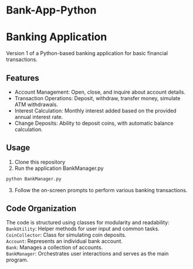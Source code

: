 # Bank-App-Python
# Banking Application
Version 1 of a Python-based banking application for basic financial transactions.

## Features
- Account Management: Open, close, and inquire about account details.
- Transaction Operations: Deposit, withdraw, transfer money, simulate ATM withdrawals.
- Interest Calculation: Monthly interest added based on the provided annual interest rate.
- Change Deposits: Ability to deposit coins, with automatic balance calculation.

## Usage
1. Clone this repository
2. Run the application BankManager.py
  ```bash
  python BankManager.py
  ```
3. Follow the on-screen prompts to perform various banking transactions.

## Code Organization
The code is structured using classes for modularity and readability:  
  `BankUtility`: Helper methods for user input and common tasks.  
  `CoinCollector`: Class for simulating coin deposits.  
  `Account`: Represents an individual bank account.  
  `Bank`: Manages a collection of accounts.  
  `BankManager`: Orchestrates user interactions and serves as the main program.  
